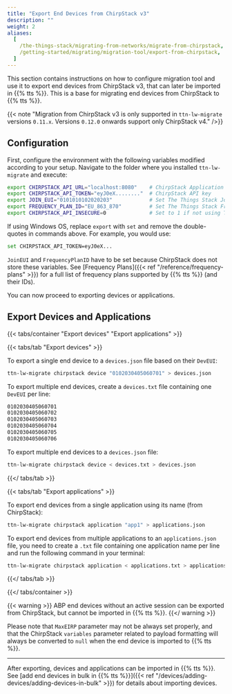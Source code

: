 ```yaml
---
title: "Export End Devices from ChirpStack v3"
description: ""
weight: 2
aliases:
  [
    /the-things-stack/migrating-from-networks/migrate-from-chirpstack,
    /getting-started/migrating/migration-tool/export-from-chirpstack,
  ]
---
```


This section contains instructions on how to configure migration tool and use it to export end devices from ChirpStack v3, that can later be imported in {{% tts %}}. This is a base for migrating end devices from ChirpStack to {{% tts %}}.

<!--more-->

{{< note "Migration from ChirpStack v3 is only supported in  `ttn-lw-migrate` versions `0.11.x`. Versions `0.12.0` onwards support only ChirpStack v4." />}}

## Configuration

First, configure the environment with the following variables modified according to your setup. Navigate to the folder where you installed `ttn-lw-migrate` and execute:

```bash
export CHIRPSTACK_API_URL="localhost:8080"    # ChirpStack Application Server URL
export CHIRPSTACK_API_TOKEN="eyJ0eX........"  # ChirpStack API key
export JOIN_EUI="0101010102020203"            # Set The Things Stack JoinEUI for exported devices
export FREQUENCY_PLAN_ID="EU_863_870"         # Set The Things Stack FrequencyPlanID for exported devices
export CHIRPSTACK_API_INSECURE=0              # Set to 1 if not using TLS on ChirpStack
```

If using Windows OS, replace `export` with `set` and remove the double-quotes in commands above. For example, you would use:

```bash
set CHIRPSTACK_API_TOKEN=eyJ0eX...
```

`JoinEUI` and `FrequencyPlanID` have to be set because ChirpStack does not store these variables. See [Frequency Plans]({{< ref "/reference/frequency-plans" >}}) for a full list of frequency plans supported by {{% tts %}} (and their IDs).

You can now proceed to exporting devices or applications.

## Export Devices and Applications

{{< tabs/container "Export devices" "Export applications" >}}

{{< tabs/tab "Export devices" >}}

To export a single end device to a `devices.json` file based on their `DevEUI`:

```bash
ttn-lw-migrate chirpstack device "0102030405060701" > devices.json
```

To export multiple end devices, create a `devices.txt` file containing one `DevEUI` per line:

```bash
0102030405060701
0102030405060702
0102030405060703
0102030405060704
0102030405060705
0102030405060706
```

To export multiple end devices to a `devices.json` file:

```bash
ttn-lw-migrate chirpstack device < devices.txt > devices.json
```

{{</ tabs/tab >}}

{{< tabs/tab "Export applications" >}}

To export end devices from a single application using its name (from ChirpStack):

```bash
ttn-lw-migrate chirpstack application "app1" > applications.json
```

To export end devices from multiple applications to an `applications.json` file, you need to create a `.txt` file containing one application name per line and run the following command in your terminal:

```bash
ttn-lw-migrate chirpstack application < applications.txt > applications.json
```

{{</ tabs/tab >}}

{{</ tabs/container >}}

{{< warning >}}
ABP end devices without an active session can be exported from ChirpStack, but cannot be imported in {{% tts %}}.
{{</ warning >}}

Please note that `MaxEIRP` parameter may not be always set properly, and that the ChirpStack `variables` parameter related to payload formatting will always be converted to `null` when the end device is imported to {{% tts %}}.

---

After exporting, devices and applications can be imported in {{% tts %}}. See [add end devices in bulk in {{% tts %}}]({{< ref "/devices/adding-devices/adding-devices-in-bulk" >}}) for details about importing devices.
